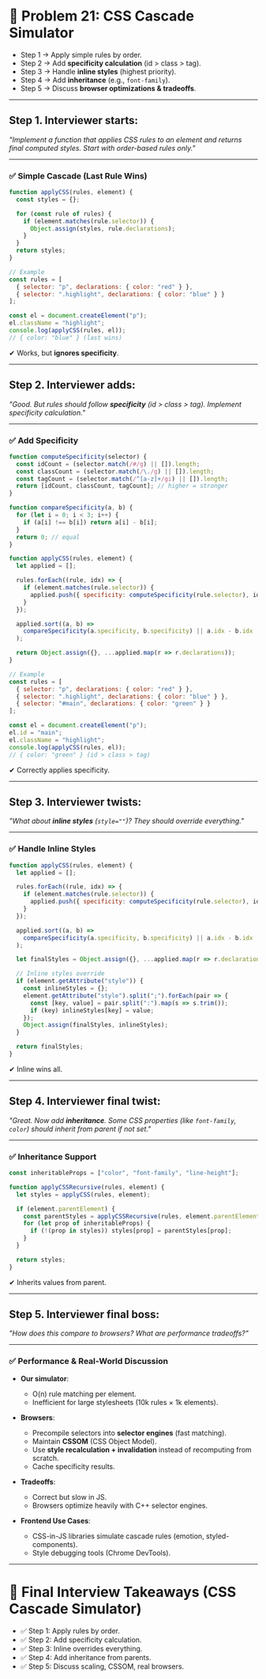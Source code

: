 # 🔎 Problem 21: CSS Cascade Simulator
* Step 1 → Apply simple rules by order.
* Step 2 → Add **specificity calculation** (id > class > tag).
* Step 3 → Handle **inline styles** (highest priority).
* Step 4 → Add **inheritance** (e.g., `font-family`).
* Step 5 → Discuss **browser optimizations & tradeoffs**.

---

## Step 1. Interviewer starts:

*"Implement a function that applies CSS rules to an element and returns final computed styles. Start with order-based rules only."*

---

### ✅ Simple Cascade (Last Rule Wins)

```js
function applyCSS(rules, element) {
  const styles = {};

  for (const rule of rules) {
    if (element.matches(rule.selector)) {
      Object.assign(styles, rule.declarations);
    }
  }
  return styles;
}

// Example
const rules = [
  { selector: "p", declarations: { color: "red" } },
  { selector: ".highlight", declarations: { color: "blue" } }
];

const el = document.createElement("p");
el.className = "highlight";
console.log(applyCSS(rules, el));
// { color: "blue" } (last wins)
```

✔ Works, but **ignores specificity**.

---

## Step 2. Interviewer adds:

*"Good. But rules should follow **specificity** (id > class > tag). Implement specificity calculation."*

---

### ✅ Add Specificity

```js
function computeSpecificity(selector) {
  const idCount = (selector.match(/#/g) || []).length;
  const classCount = (selector.match(/\./g) || []).length;
  const tagCount = (selector.match(/^[a-z]+/gi) || []).length;
  return [idCount, classCount, tagCount]; // higher = stronger
}

function compareSpecificity(a, b) {
  for (let i = 0; i < 3; i++) {
    if (a[i] !== b[i]) return a[i] - b[i];
  }
  return 0; // equal
}

function applyCSS(rules, element) {
  let applied = [];

  rules.forEach((rule, idx) => {
    if (element.matches(rule.selector)) {
      applied.push({ specificity: computeSpecificity(rule.selector), idx, declarations: rule.declarations });
    }
  });

  applied.sort((a, b) =>
    compareSpecificity(a.specificity, b.specificity) || a.idx - b.idx
  );

  return Object.assign({}, ...applied.map(r => r.declarations));
}

// Example
const rules = [
  { selector: "p", declarations: { color: "red" } },
  { selector: ".highlight", declarations: { color: "blue" } },
  { selector: "#main", declarations: { color: "green" } }
];

const el = document.createElement("p");
el.id = "main";
el.className = "highlight";
console.log(applyCSS(rules, el));
// { color: "green" } (id > class > tag)
```

✔ Correctly applies specificity.

---

## Step 3. Interviewer twists:

*"What about **inline styles** (`style=""`)? They should override everything."*

---

### ✅ Handle Inline Styles

```js
function applyCSS(rules, element) {
  let applied = [];

  rules.forEach((rule, idx) => {
    if (element.matches(rule.selector)) {
      applied.push({ specificity: computeSpecificity(rule.selector), idx, declarations: rule.declarations });
    }
  });

  applied.sort((a, b) =>
    compareSpecificity(a.specificity, b.specificity) || a.idx - b.idx
  );

  let finalStyles = Object.assign({}, ...applied.map(r => r.declarations));

  // Inline styles override
  if (element.getAttribute("style")) {
    const inlineStyles = {};
    element.getAttribute("style").split(";").forEach(pair => {
      const [key, value] = pair.split(":").map(s => s.trim());
      if (key) inlineStyles[key] = value;
    });
    Object.assign(finalStyles, inlineStyles);
  }

  return finalStyles;
}
```

✔ Inline wins all.

---

## Step 4. Interviewer final twist:

*"Great. Now add **inheritance**. Some CSS properties (like `font-family`, `color`) should inherit from parent if not set."*

---

### ✅ Inheritance Support

```js
const inheritableProps = ["color", "font-family", "line-height"];

function applyCSSRecursive(rules, element) {
  let styles = applyCSS(rules, element);

  if (element.parentElement) {
    const parentStyles = applyCSSRecursive(rules, element.parentElement);
    for (let prop of inheritableProps) {
      if (!(prop in styles)) styles[prop] = parentStyles[prop];
    }
  }

  return styles;
}
```

✔ Inherits values from parent.

---

## Step 5. Interviewer final boss:

*"How does this compare to browsers? What are performance tradeoffs?"*

---

### ✅ Performance & Real-World Discussion

* **Our simulator**:

  * O(n) rule matching per element.
  * Inefficient for large stylesheets (10k rules × 1k elements).

* **Browsers**:

  * Precompile selectors into **selector engines** (fast matching).
  * Maintain **CSSOM** (CSS Object Model).
  * Use **style recalculation + invalidation** instead of recomputing from scratch.
  * Cache specificity results.

* **Tradeoffs**:

  * Correct but slow in JS.
  * Browsers optimize heavily with C++ selector engines.

* **Frontend Use Cases**:

  * CSS-in-JS libraries simulate cascade rules (emotion, styled-components).
  * Style debugging tools (Chrome DevTools).

---

# 🎯 Final Interview Takeaways (CSS Cascade Simulator)

* ✅ Step 1: Apply rules by order.
* ✅ Step 2: Add specificity calculation.
* ✅ Step 3: Inline overrides everything.
* ✅ Step 4: Add inheritance from parents.
* ✅ Step 5: Discuss scaling, CSSOM, real browsers.